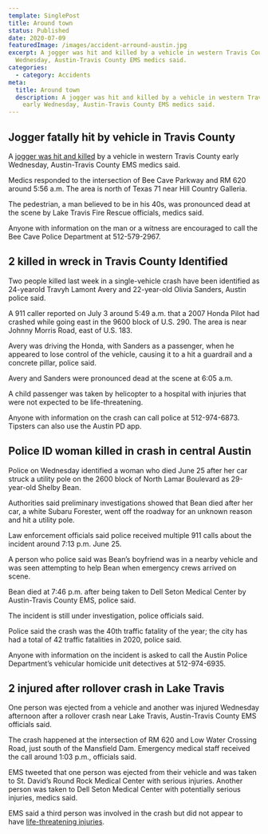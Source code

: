 ```yaml
---
template: SinglePost
title: Around town
status: Published
date: 2020-07-09
featuredImage: /images/accident-arround-austin.jpg
excerpt: A jogger was hit and killed by a vehicle in western Travis County early
  Wednesday, Austin-Travis County EMS medics said.
categories:
  - category: Accidents
meta:
  title: Around town
  description: A jogger was hit and killed by a vehicle in western Travis County
    early Wednesday, Austin-Travis County EMS medics said.
---
```

<!--StartFragment-->

## Jogger fatally hit by vehicle in Travis County

A [jogger was hit and killed](/practice-areas/pedestrian-accident-lawyers/) by a vehicle in western Travis County early Wednesday, Austin-Travis County EMS medics said.

Medics responded to the intersection of Bee Cave Parkway and RM 620 around 5:56 a.m. The area is north of Texas 71 near Hill Country Galleria.

The pedestrian, a man believed to be in his 40s, was pronounced dead at the scene by Lake Travis Fire Rescue officials, medics said.

Anyone with information on the man or a witness are encouraged to call the Bee Cave Police Department at 512-579-2967.

## 2 killed in wreck in Travis County Identified

Two people killed last week in a single-vehicle crash have been identified as 24-yearold Travyh Lamont Avery and 22-year-old Olivia Sanders, Austin police said.

A 911 caller reported on July 3 around 5:49 a.m. that a 2007 Honda Pilot had crashed while going east in the 9600 block of U.S. 290. The area is near Johnny Morris Road, east of U.S. 183.

Avery was driving the Honda, with Sanders as a passenger, when he appeared to lose control of the vehicle, causing it to a hit a guardrail and a concrete pillar, police said.

Avery and Sanders were pronounced dead at the scene at 6:05 a.m.

A child passenger was taken by helicopter to a hospital with injuries that were not expected to be life-threatening.

Anyone with information on the crash can call police at 512-974-6873. Tipsters can also use the Austin PD app.

## Police ID woman killed in crash in central Austin

Police on Wednesday identified a woman who died June 25 after her car struck a utility pole on the 2600 block of North Lamar Boulevard as 29-year-old Shelby Bean.

Authorities said preliminary investigations showed that Bean died after her car, a white Subaru Forester, went off the roadway for an unknown reason and hit a utility pole.

Law enforcement officials said police received multiple 911 calls about the incident around 7:13 p.m. June 25.

A person who police said was Bean’s boyfriend was in a nearby vehicle and was seen attempting to help Bean when emergency crews arrived on scene.

Bean died at 7:46 p.m. after being taken to Dell Seton Medical Center by Austin-Travis County EMS, police said.

The incident is still under investigation, police officials said.

Police said the crash was the 40th traffic fatality of the year; the city has had a total of 42 traffic fatalities in 2020, police said.

Anyone with information on the incident is asked to call the Austin Police Department’s vehicular homicide unit detectives at 512-974-6935.

## 2 injured after rollover crash in Lake Travis

One person was ejected from a vehicle and another was injured Wednesday afternoon after a rollover crash near Lake Travis, Austin-Travis County EMS officials said.

The crash happened at the intersection of RM 620 and Low Water Crossing Road, just south of the Mansfield Dam. Emergency medical staff received the call around 1:03 p.m., officials said.

EMS tweeted that one person was ejected from their vehicle and was taken to St. David’s Round Rock Medical Center with serious injuries. Another person was taken to Dell Seton Medical Center with potentially serious injuries, medics said.

EMS said a third person was involved in the crash but did not appear to have [life-threatening injuries](/practice-areas/serious-personal-injury/).

<!--EndFragment-->